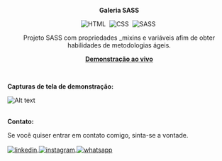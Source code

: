 <div align="center">

<b>Galeria SASS</b>

![HTML](https://img.shields.io/badge/-HTML-0D1117?style=for-the-badge&logo=html5&labelColor=0D1117)&nbsp;
![CSS](https://img.shields.io/badge/-CSS-0D1117?style=for-the-badge&logo=CSS3&logoColor=blue&labelColor=0D1117)&nbsp;
![SASS](https://img.shields.io/badge/-SASS-0D1117?style=for-the-badge&logo=SASS&logoColor=purple&labelColor=0D1117)&nbsp;

<p> Projeto SASS com propriedades _mixins e variáveis afim de obter habilidades de metodologias ágeis. </p>

<a href="https://galerrysass.netlify.app/"><strong>Demonstração ao vivo</strong></a>
</div><br>


<b>Capturas de tela de demonstração:</b>

![Alt text](preview-galeria-sass.png)

<br><b>Contato:</b>

<p>Se você quiser entrar em contato comigo, sinta-se a vontade.</p> 

<a href="https://linkedin.com/in/danielengineer" target="_blank">
  <img align="center" src="https://img.shields.io/badge/ - LinkedIn-05122A?style=flat&logo=linkedin" alt="linkedin"/>
</a>
 <a href="https://instagram.com/danielengineer_" target="_blank">
 <img align="center" src="https://img.shields.io/badge/ - Instagram-05122A?style=flat&logo=instagram" alt="instagram"/>
</a>
 <a href="https://wa.me/77999109489" target="_blank">
 <img align="center" src="https://img.shields.io/badge/-Whatsapp-05122A?style=flat&logo=whatsapp" alt="whatsapp"/>
</a>